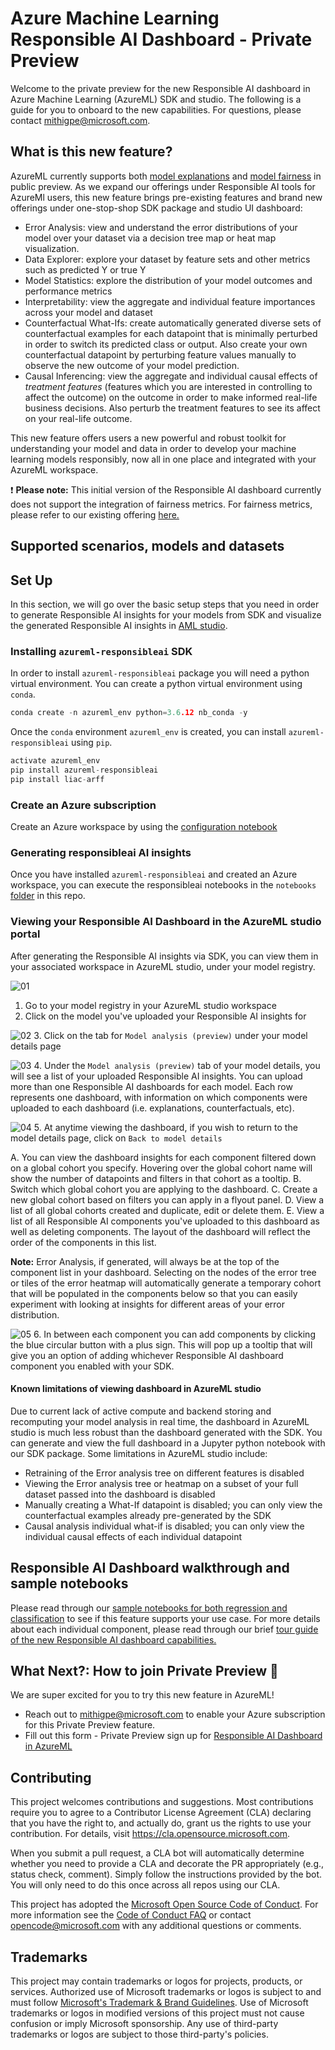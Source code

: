 # Azure Machine Learning Responsible AI Dashboard - Private Preview

Welcome to the private preview for the new Responsible AI dashboard in Azure Machine Learning (AzureML) SDK and studio. The following is a guide for you to onboard to the new capabilities. For questions, please contact mithigpe@microsoft.com.

## What is this new feature?

AzureML currently supports both [model explanations](https://docs.microsoft.com/en-us/azure/machine-learning/how-to-machine-learning-interpretability-aml) and [model fairness](https://docs.microsoft.com/en-us/azure/machine-learning/how-to-machine-learning-fairness-aml) in public preview. As we expand our offerings under Responsible AI tools for AzureMl users, this new feature brings pre-existing features and brand new offerings under one-stop-shop SDK package and studio UI dashboard:
- Error Analysis: view and understand the error distributions of your model over your dataset via a decision tree map or heat map visualization.
- Data Explorer: explore your dataset by feature sets and other metrics such as predicted Y or true Y
- Model Statistics: explore the distribution of your model outcomes and performance metrics
- Interpretability: view the aggregate and individual feature importances across your model and dataset
- Counterfactual What-Ifs: create automatically generated diverse sets of counterfactual examples for each datapoint that is minimally perturbed in order to switch its predicted class or output. Also create your own counterfactual datapoint by perturbing feature values manually to observe the new outcome of your model prediction.
- Causal Inferencing: view the aggregate and individual causal effects of *treatment features* (features which you are interested in controlling to affect the outcome) on the outcome in order to make informed real-life business decisions. Also perturb the treatment features to see its affect on your real-life outcome.

This new feature offers users a new powerful and robust toolkit for understanding your model and data in order to develop your machine learning models responsibly, now all in one place and integrated with your AzureML workspace.

❗ **Please note:** This initial version of the Responsible AI dashboard currently does not support the integration of fairness metrics. For fairness metrics, please refer to our existing offering [here.](https://docs.microsoft.com/en-us/azure/machine-learning/how-to-machine-learning-fairness-aml)

## Supported scenarios, models and datasets

## Set Up
In this section, we will go over the basic setup steps that you need in order to generate Responsible AI insights for your models from SDK and visualize the generated Responsible AI insights in [AML studio](https://ml.azure.com/).

### Installing `azureml-responsibleai` SDK
In order to install `azureml-responsibleai` package you will need a python virtual environment. You can create a python virtual environment using `conda`.
```c
conda create -n azureml_env python=3.6.12 nb_conda -y
```

Once the `conda` environment `azureml_env` is created, you can install `azureml-responsibleai` using `pip`.

```c
activate azureml_env
pip install azureml-responsibleai
pip install liac-arff
```

### Create an Azure subscription
Create an Azure workspace by using the [configuration notebook](https://github.com/Azure/MachineLearningNotebooks/blob/master/configuration.ipynb)

### Generating responsibleai AI insights
Once you have installed `azureml-responsibleai` and created an Azure workspace, you can execute the responsibleai notebooks in the `notebooks` [folder](notebooks/model-analysis) in this repo.

### Viewing your Responsible AI Dashboard in the AzureML studio portal
After generating the Responsible AI insights via SDK, you can view them in your associated workspace in AzureML studio, under your model registry.

![01](images/01_model_registry.png)
1. Go to your model registry in your AzureML studio workspace
2. Click on the model you've uploaded your Responsible AI insights for

![02](images/02_model_details.png)
3. Click on the tab for `Model analysis (preview)` under your model details page

![03](images/03_model_analysis.png)
4. Under the `Model analysis (preview)` tab of your model details, you will see a list of your uploaded Responsible AI insights. You can upload more than one Responsible AI dashboards for each model. Each row represents one dashboard, with information on which components were uploaded to each dashboard (i.e. explanations, counterfactuals, etc).

![04](images/04_dashboard.png)
5. At anytime viewing the dashboard, if you wish to return to the model details page, click on `Back to model details`

A. You can view the dashboard insights for each component filtered down on a global cohort you specify. Hovering over the global cohort name will show the number of datapoints and filters in that cohort as a tooltip.
B. Switch which global cohort you are applying to the dashboard.
C. Create a new global cohort based on filters you can apply in a flyout panel.
D. View a list of all global cohorts created and duplicate, edit or delete them. 
E. View a list of all Responsible AI components you've uploaded to this dashboard as well as deleting components. The layout of the dashboard will reflect the order of the components in this list. 

**Note:** Error Analysis, if generated, will always be at the top of the component list in your dashboard. Selecting on the nodes of the error tree or tiles of the error heatmap will automatically generate a temporary cohort that will be populated in the components below so that you can easily experiment with looking at insights for different areas of your error distribution.

![05](images/05_add_dashboard.png)
6. In between each component you can add components by clicking the blue circular button with a plus sign. This will pop up a tooltip that will give you an option of adding whichever Responsible AI dashboard component you enabled with your SDK.

#### Known limitations of viewing dashboard in AzureML studio
Due to current lack of active compute and backend storing and recomputing your model analysis in real time, the dashboard in AzureML studio is much less robust than the dashboard generated with the SDK. You can generate and view the full dashboard in a Jupyter python notebook with our SDK package. Some limitations in AzureML studio include:
- Retraining of the Error analysis tree on different features is disabled
- Viewing the Error analysis tree or heatmap on a subset of your full dataset passed into the dashboard is disabled
- Manually creating a What-If datapoint is disabled; you can only view the counterfactual examples already pre-generated by the SDK
- Causal analysis individual what-if is disabled; you can only view the individual causal effects of each individual datapoint

## Responsible AI Dashboard walkthrough and sample notebooks
Please read through our [sample notebooks for both regression and classification](notebooks/model-analysis) to see if this feature supports your use case. For more details about each individual component, please read through our brief [tour guide of the new Responsible AI dashboard capabilities.](https://github.com/microsoft/responsible-ai-widgets/blob/main/notebooks/responsibleaitoolbox-dashboard/tour.ipynb) 

## What Next?: How to join Private Preview 👀
We are super excited for you to try this new feature in AzureML! 
- Reach out to mithigpe@microsoft.com to enable your Azure subscription for this Private Preview feature.
- Fill out this form - Private Preview sign up for [Responsible AI Dashboard in AzureML](https://forms.office.com/r/R6PmBCkyWb)

## Contributing

This project welcomes contributions and suggestions.  Most contributions require you to agree to a
Contributor License Agreement (CLA) declaring that you have the right to, and actually do, grant us
the rights to use your contribution. For details, visit https://cla.opensource.microsoft.com.

When you submit a pull request, a CLA bot will automatically determine whether you need to provide
a CLA and decorate the PR appropriately (e.g., status check, comment). Simply follow the instructions
provided by the bot. You will only need to do this once across all repos using our CLA.

This project has adopted the [Microsoft Open Source Code of Conduct](https://opensource.microsoft.com/codeofconduct/).
For more information see the [Code of Conduct FAQ](https://opensource.microsoft.com/codeofconduct/faq/) or
contact [opencode@microsoft.com](mailto:opencode@microsoft.com) with any additional questions or comments.

## Trademarks

This project may contain trademarks or logos for projects, products, or services. Authorized use of Microsoft 
trademarks or logos is subject to and must follow 
[Microsoft's Trademark & Brand Guidelines](https://www.microsoft.com/en-us/legal/intellectualproperty/trademarks/usage/general).
Use of Microsoft trademarks or logos in modified versions of this project must not cause confusion or imply Microsoft sponsorship.
Any use of third-party trademarks or logos are subject to those third-party's policies.

